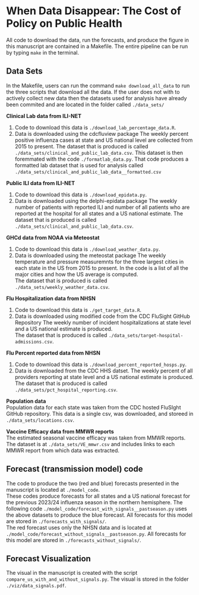 # When Data Disappear: The Cost of Policy on Public Health

All code to download the data, run the forecasts, and produce the figure in this manuscript are contained in a Makefile. 
The entire pipeline can be run by typing `make` in the terminal. 

## Data Sets 

In the Makefile, users can run the command `make download_all_data` to run the three scripts that download all the data. 
If the user does not with to actively collect new data then the datasets used for analysis have already been commited and are located in the folder called `./data_sets/`

**Clinical Lab data from ILI-NET**    
1. Code to download this data is `./download_lab_percentage_data.R`.
2. Data is downloaded using the cdcfluview package
The weekly percent positive influenza cases at state and US national level are collected from 2015 to present.
The dataset that is produced is called `./data_sets/clinical_and_public_lab_data.csv`. 
This dataset is then foremmated with the code `./formatlab_data.py`. That code produces a formatted lab dataset that is used for analysis called `./data_sets/clinical_and_public_lab_data__formatted.csv`

**Public ILI data from ILI-NET**    
1. Code to download this data is `./download_epidata.py`.
2. Data is downloaded using the delphi-epidata package
The weekly number of patients with reported ILI and number of all patients who are reported at the hospital for all states and a US national estimate.
The dataset that is produced is called `./data_sets/clinical_and_public_lab_data.csv`. 

**GHCd data from NOAA via Meteostat**    
1. Code to download this data is `./download_weather_data.py`.
2. Data is downloaded using the meteostat package
The weekly temperature and pressure measuremnts for the three largest cities in each state in the US from 2015 to present.
In the code is a list of all the major cities and how the US average is computed.  
The dataset that is produced is called `./data_sets/weekly_weather_data.csv`. 

**Flu Hospitalization data from NHSN**    
1. Code to download this data is `./get_target_data.R`.
2. Data is downloaded using modified code from the CDC FluSight GitHub Repository
The weekly number of incident hospitalizations at state level and a US national estimate is produced.   
The dataset that is produced is called `./data_sets/target-hospital-admissions.csv`.

**Flu Percent reported data from NHSN**
1. Code to download this data is `./download_percent_reported_hosps.py`.
2. Data is downloaded from the CDC HHS datset.
The weekly percent of all providers reporting at state level and a US national estimate is produced.   
The dataset that is produced is called `./data_sets/pct_hospital_reporting.csv`.

**Population data**   
Population data for each state was taken from the CDC hosted FluSIght GitHub repository. 
This data is a single csv, was downloaded, and storeed in `./data_sets/locations.csv`.

**Vaccine Efficacy data from MMWR reports**   
The estimated seasonal vaccine efficacy was taken from MMWR reports. 
The dataset is at `./data_sets/VE_mmwr.csv` and includes links to each MMWR report from which data was extracted. 

## Forecast (transmission model) code
The code to produce the two (red and blue) forecasts presented in the manuscript is located at `./model_code`.   
These codes produce forecasts for all states and a US national forecast for the previous 2023/24 influenza season in the northern hemisphere.
The following code `./model_code/forecast_with_signals__pastseason.py` uses the above datasets to produce the blue forecast.
All forecasts for this model are stored in `./forecasts_with_signals/`.   
The red forecast uses only the NHSN data and is located at `./model_code/forecast_without_signals__pastseason.py`.
All forecasts for this model are stored in `./forecasts_without_signals/`.

## Forecast Visualization
The visual in the manuscript is created with the script `compare_us_with_and_without_signals.py`.
The visual is stored in the folder `./viz/data_signals.pdf`.







